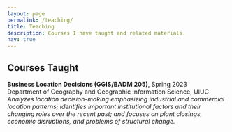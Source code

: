 ```yaml
---
layout: page
permalink: /teaching/
title: Teaching
description: Courses I have taught and related materials.
nav: true
---
```


## Courses Taught

**Business Location Decisions (GGIS/BADM 205)**, Spring 2023  
Department of Geography and Geographic Information Science, UIUC  
*Analyzes location decision-making emphasizing industrial and commercial location patterns; identifies important institutional factors and their changing roles over the recent past; and focuses on plant closings, economic disruptions, and problems of structural change.*  
